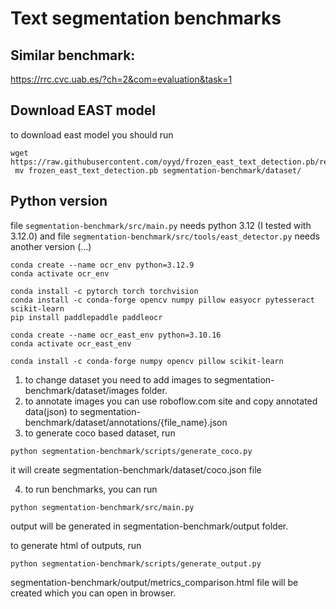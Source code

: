 # Text segmentation benchmarks

## Similar benchmark:
https://rrc.cvc.uab.es/?ch=2&com=evaluation&task=1

## Download EAST model
to download east model you should run
```
wget https://raw.githubusercontent.com/oyyd/frozen_east_text_detection.pb/refs/heads/master/frozen_east_text_detection.pb
 mv frozen_east_text_detection.pb segmentation-benchmark/dataset/
```

## Python version
file `segmentation-benchmark/src/main.py` needs python 3.12 (I tested with 3.12.0) and file `segmentation-benchmark/src/tools/east_detector.py` needs another version (...)

```
conda create --name ocr_env python=3.12.9
conda activate ocr_env

conda install -c pytorch torch torchvision
conda install -c conda-forge opencv numpy pillow easyocr pytesseract scikit-learn 
pip install paddlepaddle paddleocr

conda create --name ocr_east_env python=3.10.16
conda activate ocr_east_env

conda install -c conda-forge numpy opencv pillow scikit-learn
```


1. to change dataset you need to add images to segmentation-benchmark/dataset/images folder.
2. to annotate images you can use roboflow.com site and copy annotated data(json) to segmentation-benchmark/dataset/annotations/{file_name}.json
3. to generate coco based dataset, run 
```
python segmentation-benchmark/scripts/generate_coco.py
```
it will create segmentation-benchmark/dataset/coco.json file

4. to run benchmarks, you can run
```
python segmentation-benchmark/src/main.py
```
output will be generated in segmentation-benchmark/output folder.


to generate html of outputs, run 
```
python segmentation-benchmark/scripts/generate_output.py
```
segmentation-benchmark/output/metrics_comparison.html file will be created which you can open in browser.

